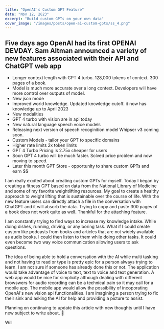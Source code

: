 ```yaml
---
title: "OpenAI's Custom GPT Feature"
date: "Nov 12, 2023"
excerpt: "Build custom GPTs on your own data"
cover_image: "/images/posts/open-ai-custom-gpts/ss_4.png"
---
```


## Five days ago OpenAI had its first OPENAI DEVDAY. Sam Altman announced a variety of new features associated with their API and ChatGPT web app

- Longer context length with GPT 4 turbo. 128,000 tokens of context. 300 pages of a book.
- Model is much more accurate over a long context. Developers will have more control over outputs of model.
- New json mode
- Improved world knowledge. Updated knowledge cutoff. it now has knowledge up to April 2023
- New modalities
- GPT 4 turbo with vision are in api today
- New natural language speech voice models
- Releasing next version of speech recoginition model Whipser v3 coming soon.
- Custom Models - tailor your GPT to specific domains
- Higher rate limits 2x token limits
- GPT 4 Turbo Pricing is 2.75x cheaper for users
- Soon GPT 4 turbo will be much faster. Solved price problem and now moving to speed.
- Later this month GPT Store - opportunity to share custom GPTs and earn $$

I am really excited about creating custom GPTs for myself. Today I began by creating a fitness GPT based on data from the National Library of Medicine and some of my favorite weightlifting resources. My goal to create a healthy approach to weight lifting that is sustainable over the course of life. With the new feature users can directly attach a file in the conversation with ChatGPT and it will absorb the data. Trying to copy and paste 300 pages of a book does not work quite as well. Thankful for the attaching feature.

I am constantly trying to find ways to increase my knowledge intake. While doing dishes, running, driving, or any boring task. What if I could create custom like podcasts from books and articles that are not widely available as audio books. I could then listen to them while doing other tasks. It could even become two way voice communication allowing users to ask questions.

The idea of being able to hold a conversation with the AI while multi tasking and not having to read or type is pretty epic for a person always trying to learn. I am not sure if someone has already done this or not. The application would take advantage of voice to text, text to voice and text generation. A web app would be nice for simplicity although dealing with different browswers for audio recording can be a technical pain so it may call for a mobile app. The mobile app would allow the possibility of incoporating OpenAI's new vision api functionalities. I am imagining a person trying to fix their sink and asking the AI for help and providing a picture to assist.

Planning on continuing to update this article with new thoughts until I have new subject to write about. 🚀

Will

<!-- ![custom gpts](/images/posts/open-ai-custom-gpts/ss_4.png "Custom GPT UI") -->
